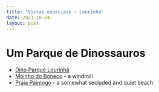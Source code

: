 ```yaml
---
title: "Vistas especiais - Lourinhã"
date: 2023-10-24
layout: post
---
```


#  Um Parque de Dinossauros

* [Dino Parque Lourinhã](https://www.dinoparque.pt/en/)
* [Moinho do Boneco](https://maps.app.goo.gl/LFiVqYRDTJkDmpCWA) - a windmill
* [Praia Paimogo](https://maps.app.goo.gl/dH5AAAzrVj2xYWLm8) - a somewhat secluded and quiet beach
